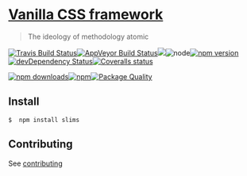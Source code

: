 # [Vanilla CSS framework](http://gitscrum.github.io/)

> The ideology of methodology atomic

[![Travis Build Status](https://img.shields.io/travis/gitscrum/slims.svg?style=flat-square&label=unix)](https://travis-ci.org/gitscrum/slims)[![AppVeyor Build Status](https://img.shields.io/appveyor/ci/gitscrum/slims.svg?style=flat-square&label=windows)](https://ci.appveyor.com/project/gitscrum/slims)![](https://img.shields.io/badge/stylelint-passing-green.svg?style=flat-square)![node](https://img.shields.io/node/v/slims.svg?maxAge=2592000&style=flat-square)[![npm version](https://img.shields.io/npm/v/slims.svg?style=flat-square)](https://www.npmjs.com/package/slims)[![devDependency Status](https://david-dm.org/gitscrum/slims/dev-status.svg?style=flat-square)](https://david-dm.org/gitscrum/Slims#info=devDependencies)[![Coveralls status](https://img.shields.io/coveralls/gitscrum/slims.svg?style=flat-square)](https://coveralls.io/r/gitscrum/slims)

[![npm downloads](https://img.shields.io/npm/dm/slims.svg?style=flat-square)](https://www.npmjs.com/package/slims)[![npm](https://img.shields.io/npm/dt/slims.svg?style=flat-square)](https://www.npmjs.com/package/slims)[![Package Quality](http://npm.packagequality.com/shield/slims.svg?style=flat-square)](http://packagequality.com/#?package=slims)

## Install
```console 
$  npm install slims
```


## Contributing
See [contributing](contributing.md)
